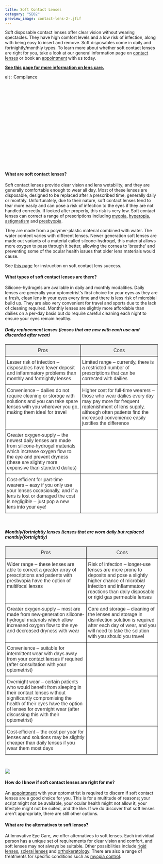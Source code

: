 ```yaml
---
title: Soft Contact Lenses
category: "SE02"
preview_image: contact-lens-2-.jfif
---
```


<div class="employee-heading">
<p><p>Soft disposable contact lenses offer clear vision without wearing spectacles. They have high comfort levels and a low risk of infection, along with being easy to insert and remove. Soft disposables come in daily and fortnightly/monthly types. To learn more about whether soft contact lenses are right for you, take a look at our general information page on <a href="/what-we-do/contact-lenses">contact lenses</a> or book an <a href="/what-we-do/eye-exam">appointment</a> with us today.</p>

<b>[See this page for more information on lens care.](https://innovativeeyecare.com.au/patient-resources/care-of-soft-disposable-contact-lenses/)</b>

</p>
</div>
<div class="myWrapper" style="position: relative; padding-bottom: 56.25%; height: 0;"><!--\\\\\\\[if IE]><iframe frameborder="0" type="text/html" src="https://2689-2347.captiv8online.com/animations/embed/one/cl-comp?player_width=100%&player_height=100%&site_company_language=34&autostart=false" width="100%" height="100%" style="position:absolute;top:0;left:0;width:100%;height:100%;"></iframe><!\\\\\\\[endif]--><!--\\\\\\\[if !IE]> <--><object data="https://2689-2347.captiv8online.com/animations/embed/one/cl-comp?player_width=100%&player_height=100%&site_company_language=34&autostart=false" type="text/html" width="100%" height="100%" style="position:absolute;top:0;left:0;width:100%;height:100%;">  alt : <a href="https://2689-2347.captiv8online.com/animations/embed/one/cl-comp?player_width=100%&player_height=100%&site_company_language=34&autostart=false">Compliance</a></object><!--> <!\\\\\\\[endif]--></div>

<br>

#### What are soft contact lenses?

Soft contact lenses provide clear vision and lens wetability, and they are generally comfortable enough to wear all day. Most of these lenses are disposable, designed to be replaced after a prescribed time, generally daily or monthly. Unfortunately, due to their nature, soft contact lenses tend to tear more easily and can pose a risk of infection to the eyes if they are not handled correctly. If looked after properly, this risk is very low. Soft contact lenses can correct a range of prescriptions including [myopia](/what-we-do/myopia), [hyperopia](/what-we-do/hyperopia), [astigmatism](/what-we-do/astigmatism) and [presbyopia](/what-we-do/presbyopia).

They are made from a polymer-plastic material combined with water. The water content varies with different lenses. Newer generation soft lenses are made out variants of a material called silcone-hydrogel, this material allows more oxygen to pass through it better, allowing the cornea to 'breathe' and preventing some of the ocular health issues that older lens materials would cause. 

See [this page](https://innovativeeyecare.com.au/patient-resources/tips-for-long-term-success-with-your-soft-disposable-contact-lenses) for instruction on soft contact lens success.

#### What types of soft contact lenses are there?

Silicone-hydrogels are available in daily and monthly modalities. Daily lenses are generally your optometrist's first choice for your eyes as they are a fresh, clean lens in your eyes every time and there is less risk of microbial build up. They are also very convenient for travel and sports due to the lack of cleaning required. Monthly lenses are slightly more affordable than dailies on a per-day basis but do require careful cleaning each night to ensure your eyes remain healthy. 

##### Daily replacement lenses (lenses that are new with each use and discarded after wear)

<style type="text/css">
.tg  {border-collapse:collapse;border-spacing:0;border-color:#ccc;}
.tg td{font-family:Arial, sans-serif;font-size:16px;padding:10px 5px;border-style:solid;border-width:1px;overflow:hidden;word-break:normal;border-color:#ccc;color:#333;background-color:#fff;}
.tg th{font-family:Arial, sans-serif;font-size:16px;font-weight:normal;padding:10px 5px;border-style:solid;border-width:1px;overflow:hidden;word-break:normal;border-color:#ccc;color:#333;background-color:#f0f0f0;}
.tg .tg-7op0{font-weight:bold;font-family:Arial, Helvetica, sans-serif !important;;border-color:#000000;vertical-align:top}
.tg .tg-6vm2{font-weight:bold;font-family:Arial, Helvetica, sans-serif !important;;background-color:#efefef;color:#000000;border-color:#000000;vertical-align:top}
.tg .tg-fdbh{font-family:Arial, Helvetica, sans-serif !important;;border-color:#000000;vertical-align:top}
</style>

<table class="tg" align="center">
  <tr>
    <th class="tg-fdbh">Pros</th>
    <th class="tg-fdbh">Cons</th>
  </tr>
  <tr>
    <td class="tg-fdbh">Lesser risk of infection – disposables have fewer deposit and inflammatory problems than monthly and fortnightly lenses</td>
    <td class="tg-fdbh">Limited range – currently, there is a restricted number of prescriptions that can be corrected with dailies<br></td>
  </tr>
  <tr>
    <td class="tg-fdbh">Convenience – dailies do not require cleaning or storage with solutions and you can take spare lenses with you wherever you go, making them ideal for travel</td>
    <td class="tg-fdbh">Higher cost for full-time wearers – those who wear dailies every day may pay more for frequent replenishment of lens supply, although often patients find the increased convenience easily justifies the difference<br></td>
  </tr>
  <tr>
    <td class="tg-fdbh">Greater oxygen-supply – the newest daily lenses are made from silicone-hydrogel materials which increase oxygen flow to the eye and prevent dryness (these are slightly more expensive than standard dailies)</td>
    <td class="tg-fdbh"><br></td>
  </tr>
  <tr>
    <td class="tg-fdbh">Cost-efficient for part-time wearers – easy if you only use your lenses occasionally, and if a lens is lost or damaged the cost is negligible – just pop a new lens into your eye!</td>
    <td class="tg-fdbh"><br></td>
  </tr>
</table> 

<br>

##### Monthly/fortnightly lenses (lenses that are worn daily but replaced monthly/fortnightly)

<style type="text/css">
.tg  {border-collapse:collapse;border-spacing:0;border-color:#fff;}
.tg td{font-family:Arial, sans-serif;font-size:16px;padding:10px 5px;border-style:solid;border-width:1px;overflow:hidden;word-break:normal;border-color:#fff;color:#333;background-color:#fff;}
.tg th{font-family:Arial, sans-serif;font-size:16px;font-weight:normal;padding:10px 5px;border-style:solid;border-width:1px;overflow:hidden;word-break:normal;border-color:#fff;color:#333;background-color:#f0f0f0;}
.tg .tg-7op0{font-weight:bold;font-family:Arial, Helvetica, sans-serif !important;;border-color:#000000;vertical-align:top}
.tg .tg-6vm2{font-weight:bold;font-family:Arial, Helvetica, sans-serif !important;;background-color:#efefef;color:#000000;border-color:#000000;vertical-align:top}
.tg .tg-fdbh{font-family:Arial, Helvetica, sans-serif !important;;border-color:#000000;vertical-align:top}
</style>

<table class="tg" align="center">
  <tr>
    <th class="tg-fdbh">Pros</th>
    <th class="tg-fdbh">Cons</th>
  </tr>
  <tr>
    <td class="tg-fdbh">Wider range – these lenses are able to correct a greater array of prescriptions and patients with presbyopia have the option of multifocal lenses</td>
    <td class="tg-fdbh">Risk of infection – longer-use lenses are more prone to deposits and pose a slightly higher chance of microbial infection and inflammatory reactions than daily disposable or rigid gas permeable lenses<br></td>
  </tr>
  <tr>
    <td class="tg-fdbh">Greater oxygen-supply – most are made from new-generation silicone-hydrogel materials which allow increased oxygen flow to the eye and decreased dryness with wear</td>
    <td class="tg-fdbh">Care and storage – cleaning of the lenses and storage in disinfection solution is required after each day of wear, and you will need to take the solution with you should you travel<br></td>
  </tr>
  <tr>
    <td class="tg-fdbh">Convenience – suitable for intermittent wear with days away from your contact lenses if required (after consultation with your optometrist)</td>
    <td class="tg-fdbh"><br></td>
  </tr>
  <tr>
    <td class="tg-fdbh">Overnight wear – certain patients who would benefit from sleeping in their contact lenses without significantly compromising the health of their eyes have the option of lenses for overnight wear (after discussing this with their optometrist)</td>
    <td class="tg-fdbh"><br></td>
  </tr>
  <tr>
    <td class="tg-fdbh">Cost-efficient – the cost per year for lenses and solutions may be slightly cheaper than daily lenses if you wear them most days</td>
    <td class="tg-fdbh"><br></td>
  </tr>
</table> 

<br>

![](/uploads/soft-lenses.jpeg)

#### How do I know if soft contact lenses are right for me?

An <a href="/what-we-do/eye-exam">appointment</a> with your optometrist is required to discern if soft contact lenses are a good choice for you. This is for a multitude of reasons; your script might not be available, your ocular health might not allow it, your lifestyle might not be suited, and the like. If we do discover that soft lenses aren't appropriate, there are still other options.

#### What are the alternatives to soft lenses?

At Innovative Eye Care, we offer alternatives to soft lenses. Each individual person has a unique set of requirements for clear vision and comfort, and soft lenses may not always be suitable. Other possibilities include [rigid lenses](/what-we-do/rigid-gas-permeable-contact-lenses), [scleral lenses](/what-we-do/scleral-contact-lenses) and [orthokeratology](/what-we-do/orthokeratology-corneal-reshaping). There are also a range of treatments for specific conditions such as [myopia control](/what-we-do/myopia-control).
